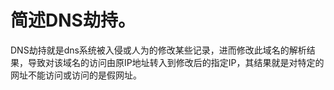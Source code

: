 # 简述DNS劫持。

DNS劫持就是dns系统被入侵或人为的修改某些记录，进而修改此域名的解析结果，导致对该域名的访问由原IP地址转入到修改后的指定IP，其结果就是对特定的网址不能访问或访问的是假网址。 
